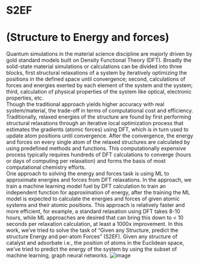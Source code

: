 # S2EF
# (Structure to Energy and forces)
  Quantum simulations in the material science discipline are majorly driven by gold
standard models built on Density Functional Theory (DFT). Broadly the solid-state material
simulations or calculations can be divided into three blocks, first structural relaxations of a
system by iteratively optimizing the positions in the defined space until convergence; second,
calculations of forces and energies exerted by each element of the system and the system; third,
calculation of physical properties of the system like optical, electronic properties, etc.\
  Though the traditional approach yields higher accuracy with real system/material, the
trade-off in terms of computational cost and efficiency. Traditionally, relaxed energies of the
structure are found by first performing structural relaxations through an iterative local
optimization process that estimates the gradients (atomic forces) using DFT, which is in turn
used to update atom positions until convergence. After the convergence, the energy and forces
on every single atom of the relaxed structures are calculated by using predefined methods and
functions. This computationally expensive process typically requires hundreds of DFT
calculations to converge (hours or days of computing per relaxation) and forms the basis of
most computational chemistry efforts.\
  One approach to solving the energy and forces task is using ML to approximate energies
and forces from DFT relaxations. In the approach, we train a machine learning model fuel by
DFT calculation to train an independent function for approximation of energy, after the training
the ML model is expected to calculate the energies and forces of given atomic systems and
their atomic positions. This approach is relatively faster and more efficient, for example, a
standard relaxation using DFT takes 8-10 hours, while ML approaches are desired that can
bring this down to < 10 seconds per relaxation calculation, at least a 1000x improvement.
In this work, we’ve tried to solve the task of “Given any Structure, predict the structure
Energy and per-atom Forces” (S2EF). Given any structure of catalyst and adsorbate i.e., the
position of atoms in the Euclidean space, we’ve tried to predict the energy of the system by
using the subset of machine learning, graph neural networks.
![image](https://user-images.githubusercontent.com/78033216/167482915-fbc50efb-6cdc-404e-b32f-65e213c911ca.png)
